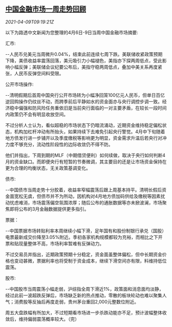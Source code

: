 <!--1617960664000-->
[中国金融市场一周走势回顾](https://cn.reuters.com/article/weekly-glance-china-fin-market-0409-idCNKBS2BW14U)
------

<div><i>2021-04-09T09:19:21Z</i></div><p>以下为路透中文新闻为您整理的4月6日-9日当周中国金融市场摘要:</p><p>汇市:</p><p>--人民币兑美元当周微升0.04%，结束此前连续七周下跌。美联储收紧政策预期下降，美债收益率震荡回落，美元吸引力小幅褪色，美指亦下探两周低点，受此影响小幅反弹；美联储会议纪要公布后，美指守稳两周低点，叠加中美关系再度紧张，人民币反弹空间料受限。</p><p>公开市场操作:</p><p>--清明假期后首周中国央行公开市场转为小幅净回笼100亿元人民币，但单日百亿逆回购操作仍纹丝不动，而跨季前后平静如水的资金面亦与央行调控步调一致。经济稳中偏强和防风险任务重依旧是当前央行面临的一对主要矛盾，在较长一段时间内政策仍不会有明显收放空间。</p><p>不过分析人士认为，看似超稳的市场状态下仍暗流涌动，近期资金维持稳定偏松状态，机构加杠杆冲动有所抬头，如果持续下去难免引起央行警觉。4月中下旬随着地方债发行进一步铺开以及季度缴税等影响更为明显，资金需求升温后若央行对冲力度不够充分，流动性阶段性的边际收敛仍不得不防。</p><p>他们并指出，下周到期的MLF（中期借贷便利）如何续做，取决于央行如何判断4月的资金缺口。而即便央行有短暂的节奏微调，其主要目的还是让市场资金保持在更为合理的均衡状态，无关政策基调变化。</p><p>债市:</p><p>--中国债市当周走势十分胶着，收益率窄幅震荡后跟上周基本持平。清明长假后资金面宽松无虞，但债市并不为所动，因机构对4月地方债加码供给及缴税等因素扰动忧虑难消，市场震荡偏空氛围浓厚；随后公布的通胀数据等亦未掀波澜，市场聚焦即将公布的3月金融数据提供更多指引。</p><p>票据：</p><p>--中国票据市场转贴利率本周继续小幅下滑，足年国有和股份制银行承兑（国股）电票最新成交价降至3.05%附近。季初各家机构规模都较为充裕，而相比之下开票和贴现量整体不高，市场利率暂难有反弹动力。</p><p>不过交易员并指出，近期政策预期十分稳定，资金面虽整体偏松，但中长期资金价格也变动甚微，票据利率也将受制于资金成本，继续下滑空间亦有限，料维持低位震荡。</p><p>股市:</p><p>--中国股市当周震荡小幅走弱，沪综指全周下滑近1%，政策面和消息面均淡静，经过此前一波超跌反弹后，市场缺乏新的热点推动，零散的板块轮动也难以聚集人气；消费股等反抽后再度走弱，贵州茅台重回2,000元整数位附近。</p><p>周五大盘跌幅有所加大，不过短期看市场进一步杀跌动能亦不足，预计波幅整体收敛后，维持偏弱震荡概率较大。（完）</p>
